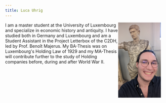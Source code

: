 ```yaml
---
title: Luca Uhrig
---
```

<img align="right" src="/assets/images/author_luca.jpg" width="138" height="244">
I am a master student at the University of Luxembourg and specialize in economic history and antiquity. I have studied both in Germany and Luxembourg and am a Student Assistant in the Project Letterbox of the C2DH, led by Prof. Benoît Majerus. My BA-Thesis was on Luxembourg's Holding Law of 1929 and my MA-Thesis will contribute further to the study of Holding companies before, during and after World War II. 
